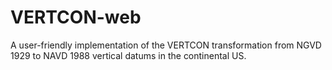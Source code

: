 # VERTCON-web
A user-friendly implementation of the VERTCON transformation from NGVD 1929 to NAVD 1988 vertical datums in the continental US.
